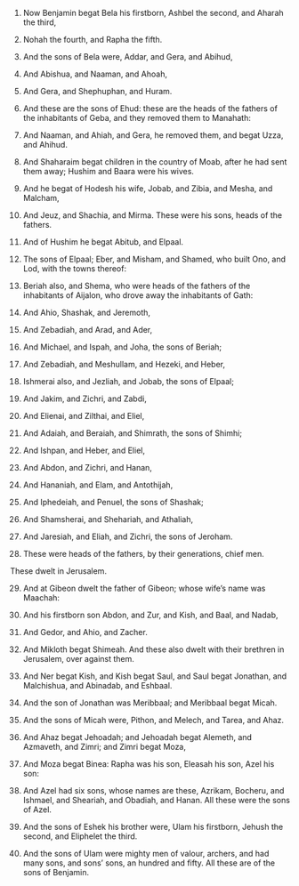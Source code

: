 1. Now Benjamin begat Bela his firstborn, Ashbel the second, and
Aharah the third,

2. Nohah the fourth, and Rapha the fifth.

3. And the sons of Bela were, Addar, and Gera, and Abihud,

4. And
Abishua, and Naaman, and Ahoah,

5. And Gera, and Shephuphan, and
Huram.

6. And these are the sons of Ehud: these are the heads of the fathers
of the inhabitants of Geba, and they removed them to Manahath:

7. And
Naaman, and Ahiah, and Gera, he removed them, and begat Uzza, and
Ahihud.

8. And Shaharaim begat children in the country of Moab, after he had
sent them away; Hushim and Baara were his wives.

9. And he begat of Hodesh his wife, Jobab, and Zibia, and Mesha, and
Malcham,

10. And Jeuz, and Shachia, and Mirma. These were his sons,
heads of the fathers.

11. And of Hushim he begat Abitub, and Elpaal.

12. The sons of Elpaal; Eber, and Misham, and Shamed, who built Ono,
and Lod, with the towns thereof:

13. Beriah also, and Shema, who were
heads of the fathers of the inhabitants of Aijalon, who drove away the
inhabitants of Gath:

14. And Ahio, Shashak, and Jeremoth,

15. And
Zebadiah, and Arad, and Ader,

16. And Michael, and Ispah, and Joha,
the sons of Beriah;

17. And Zebadiah, and Meshullam, and Hezeki, and
Heber,

18. Ishmerai also, and Jezliah, and Jobab, the sons of Elpaal;

19. And Jakim, and Zichri, and Zabdi,

20. And Elienai, and Zilthai,
and Eliel,

21. And Adaiah, and Beraiah, and Shimrath, the sons of
Shimhi;

22. And Ishpan, and Heber, and Eliel,

23. And Abdon, and
Zichri, and Hanan,

24. And Hananiah, and Elam, and Antothijah,

25. And Iphedeiah, and Penuel, the sons of Shashak;

26. And Shamsherai,
and Shehariah, and Athaliah,

27. And Jaresiah, and Eliah, and Zichri,
the sons of Jeroham.

28. These were heads of the fathers, by their generations, chief men.

These dwelt in Jerusalem.

29. And at Gibeon dwelt the father of Gibeon; whose wife’s name was
Maachah:

30. And his firstborn son Abdon, and Zur, and Kish, and
Baal, and Nadab,

31. And Gedor, and Ahio, and Zacher.

32. And Mikloth begat Shimeah. And these also dwelt with their
brethren in Jerusalem, over against them.

33. And Ner begat Kish, and Kish begat Saul, and Saul begat Jonathan,
and Malchishua, and Abinadab, and Eshbaal.

34. And the son of Jonathan was Meribbaal; and Meribbaal begat Micah.

35. And the sons of Micah were, Pithon, and Melech, and Tarea, and
Ahaz.

36. And Ahaz begat Jehoadah; and Jehoadah begat Alemeth, and
Azmaveth, and Zimri; and Zimri begat Moza,

37. And Moza begat Binea:
Rapha was his son, Eleasah his son, Azel his son:

38. And Azel had
six sons, whose names are these, Azrikam, Bocheru, and Ishmael, and
Sheariah, and Obadiah, and Hanan. All these were the sons of Azel.

39. And the sons of Eshek his brother were, Ulam his firstborn,
Jehush the second, and Eliphelet the third.

40. And the sons of Ulam were mighty men of valour, archers, and had
many sons, and sons’ sons, an hundred and fifty. All these are of the
sons of Benjamin.
